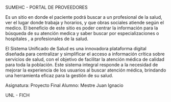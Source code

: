 
SUMEHC - PORTAL DE PROVEEDORES

Es un sitio en donde el paciente podrá buscar a un profesional de la salud, ver el lugar donde trabaja y horarios, y que obras sociales atiende según el medico.
El beneficio de este sitio es poder centrar la información para la búsqueda de su atención medica y saber buscar por especializaciones o hospitales , a profesionales de la salud.

El Sistema Unificado de Salud es una innovadora plataforma digital diseñada para centralizar y simplificar el acceso a información crítica sobre servicios de salud, con el objetivo de facilitar la atención médica de calidad para toda la población. Este sistema integral responde a la necesidad de mejorar la experiencia de los usuarios al buscar atención médica, brindando una herramienta eficaz para la gestión de su salud.

Asignatura: Proyecto Final
Alumno: Mestre Juan Ignacio

UNL - FICH


